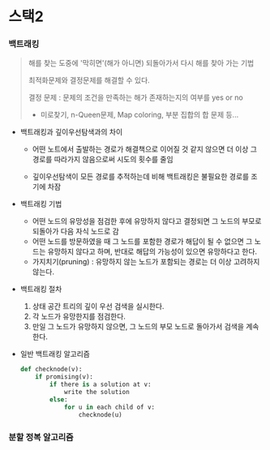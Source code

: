 # 스택2

### 백트래킹

> 해를 찾는 도중에 '막히면'(해가 아니면) 되돌아가서 다시 해를 찾아 가는 기법
>
> 최적화문제와 결정문제를 해결할 수 있다.
>
> 결정 문제 : 문제의 조건을 만족하는 해가 존재하는지의 여부를 yes or no
>
> *  미로찾기, n-Queen문제, Map coloring, 부분 집합의 합 문제 등...

* 백트래킹과 깊이우선탐색과의 차이

  * 어떤 노트에서 출발하는 경로가 해결책으로 이어질 것 같지 않으면 더 이상 그 경로를 따라가지 않음으로써 시도의 횟수를 줄임

  * 깊이우선탐색이 모든 경로를 추적하는데 비해 백트래킹은 불필요한 경로를 조기에 차잠

    

* 백트래킹 기법

  * 어떤 노드의 유망성을 점검한 후에 유망하지 않다고 결정되면 그 노드의 부모로 되돌아가 다음 자식 노드로 감
  * 어떤 노드를 방문하였을 때 그 노드를 포함한 경로가 해답이 될 수 없으면 그 노드는 유망하지 않다고 하며, 반대로 해답의 가능성이 있으면 유망하다고 한다.
  * 가지치기(pruning) : 유망하지 않는 노드가 포함되는 경로는 더 이상 고려하지 않는다.

* 백트래킹 절차

  1. 상태 공간 트리의 깊이 우선 검색을 실시한다.
  2. 각 노드가 유망한지를 점검한다.
  3. 만일 그 노드가 유망하지 않으면, 그 노드의 부모 노드로 돌아가서 검색을 계속한다.

* 일반 백트래킹 알고리즘

  ```python
  def checknode(v):
      if promising(v):
          if there is a solution at v:
              write the solution
          else:
              for u in each child of v:
                  checknode(u)
  ```

### 분할 정복 알고리즘



